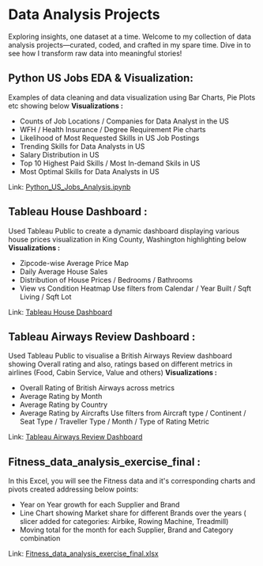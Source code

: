 # Data Analysis Projects

Exploring insights, one dataset at a time. Welcome to my collection of data analysis projects—curated, coded, and crafted in my spare time. Dive in to see how I transform raw data into meaningful stories!

## Python US Jobs EDA & Visualization: 
Examples of data cleaning and data visualization using Bar Charts, Pie Plots etc showing below **Visualizations :**
- Counts of Job Locations / Companies for Data Analyst in the US
- WFH / Health Insurance / Degree Requirement Pie charts
- Likelihood of Most Requested Skills in US Job Postings
- Trending Skills for Data Analysts in US
- Salary Distribution in US
- Top 10 Highest Paid Skills / Most In-demand Skils in US
- Most Optimal Skills for Data Analysts in US

Link: [Python_US_Jobs_Analysis.ipynb](Python_US_Jobs_Analysis.ipynb)

## Tableau House Dashboard : 
Used Tableau Public to create a dynamic dashboard displaying various house prices visualization in  King County, Washington highlighting below **Visualizations :**
- Zipcode-wise Average Price Map
- Daily Average House Sales
- Distribution of House Prices / Bedrooms / Bathrooms
- View vs Condition Heatmap
Use filters from Calendar / Year Built / Sqft Living / Sqft Lot

Link: [Tableau House Dashboard](https://public.tableau.com/app/profile/george.vadakedath/viz/TableauHouseDashboard/KingCountySales)

## Tableau Airways Review Dashboard : 
Used Tableau Public to visualise a British Airways Review dashboard showing Overall rating and also, ratings based on different metrics in airlines (Food, Cabin Service, Value and others)
**Visualizations :**
- Overall Rating of British Airways across metrics
- Average Rating by Month
- Average Rating by Country
- Average Rating by Aircrafts 
Use filters from Aircraft type / Continent / Seat Type / Traveller Type / Month / Type of Rating Metric

Link: [Tableau Airways Review Dashboard](https://public.tableau.com/app/profile/george.vadakedath/viz/Tableau_Airways_review_dashboard/Dashboard1)


## Fitness_data_analysis_exercise_final : 
In this Excel, you will see the Fitness data and it's corresponding charts and pivots created addressing below points:
- Year on Year growth for each  Supplier and Brand
- Line Chart showing Market share for different Brands over the years ( slicer added for categories: Airbike, Rowing Machine, Treadmill)
- Moving total for the month for each Supplier, Brand and Category combination

Link: [Fitness_data_analysis_exercise_final.xlsx](Fitness_data_analysis_exercise_final.xlsx)
